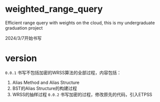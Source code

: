 # weighted_range_query
Efficient range query with weights on the cloud, this is my undergraduate graduation project

2024/3/7开始书写

# version
`0.0.1` 书写不包括加密的WRSS算法的全部过程，内容包括：
1. Alias Method and Alias Structure
2. BST的Alias Structure的构建过程
3. WRSS的抽样过程
`0.0.2` 书写加密的过程，修改原先的代码，引入ETPSS